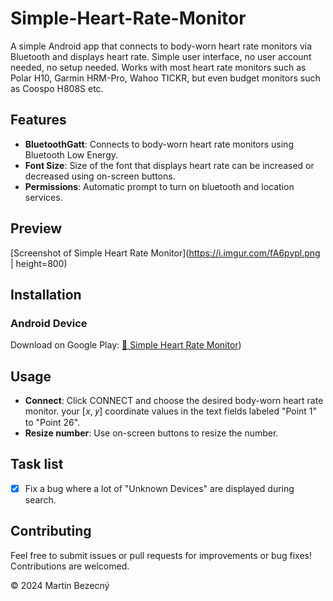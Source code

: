# Simple-Heart-Rate-Monitor
A simple Android app that connects to body-worn heart rate monitors via Bluetooth and displays heart rate. Simple user interface, no user account needed, no setup needed. Works with most heart rate monitors such as Polar H10, Garmin HRM-Pro, Wahoo TICKR, but even budget monitors such as Coospo H808S etc.

## Features
- **BluetoothGatt**: Connects to body-worn heart rate monitors using Bluetooth Low Energy.
- **Font Size**: Size of the font that displays heart rate can be increased or decreased using on-screen buttons.
- **Permissions**: Automatic prompt to turn on bluetooth and location services.

## Preview
[Screenshot of Simple Heart Rate Monitor](https://i.imgur.com/fA6pypl.png | height=800)

## Installation
### Android Device
Download on Google Play: [🤖 Simple Heart Rate Monitor](https://play.google.com/store/apps/details?id=com.martinbartin.simpleheartratemonitor))


## Usage
- **Connect**: Click CONNECT and choose the desired body-worn heart rate monitor. your [𝑥, 𝑦] coordinate values in the text fields labeled "Point 1" to "Point 26".
- **Resize number**: Use on-screen buttons to resize the number.

## Task list
- [x] Fix a bug where a lot of "Unknown Devices" are displayed during search.

## Contributing
Feel free to submit issues or pull requests for improvements or bug fixes! Contributions are welcomed.



© 2024 Martin Bezecný
